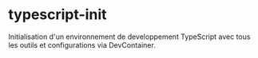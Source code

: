 # typescript-init
Initialisation d'un environnement de developpement TypeScript avec tous les outils et configurations via DevContainer.
